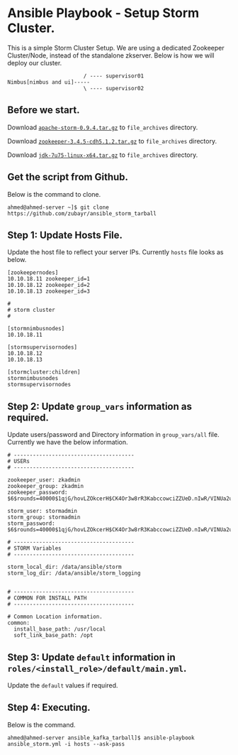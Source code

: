 # Ansible Playbook - Setup Storm Cluster.  

This is a simple Storm Cluster Setup. We are using a dedicated Zookeeper Cluster/Node, instead of the standalone zkserver. 
Below is how we will deploy our cluster.

    
                            / ---- supervisor01
    Nimbus[nimbus and ui]----- 
                            \ ---- supervisor02

## Before we start.

Download [`apache-storm-0.9.4.tar.gz`](http://download.nextag.com/apache/storm/apache-storm-0.9.4/apache-storm-0.9.4.tar.gz) to `file_archives` directory.

Download [`zookeeper-3.4.5-cdh5.1.2.tar.gz`](http://archive.cloudera.com/cdh5/cdh/5/zookeeper-3.4.5-cdh5.1.2.tar.gz) to `file_archives` directory.

Download [`jdk-7u75-linux-x64.tar.gz`](http://www.oracle.com/technetwork/java/javase/downloads/java-archive-downloads-javase7-521261.html#jdk-7u75-oth-JPR) to `file_archives` directory.

## Get the script from Github.

Below is the command to clone. 

    ahmed@ahmed-server ~]$ git clone https://github.com/zubayr/ansible_storm_tarball


## Step 1: Update Hosts File.

Update the host file to reflect your server IPs.
Currently `hosts` file looks as below.

    [zookeepernodes]
    10.10.18.11 zookeeper_id=1
    10.10.18.12 zookeeper_id=2
    10.10.18.13 zookeeper_id=3
    
    #
    # storm cluster
    #
    
    [stormnimbusnodes]
    10.10.18.11
    
    [stormsupervisornodes]
    10.10.18.12
    10.10.18.13
    
    [stormcluster:children]
    stormnimbusnodes
    stormsupervisornodes
    
## Step 2: Update `group_vars` information as required.

Update users/password and Directory information in `group_vars/all` file.
Currently we have the below information.
    
    # --------------------------------------
    # USERs
    # --------------------------------------
    
    zookeeper_user: zkadmin
    zookeeper_group: zkadmin
    zookeeper_password: $6$rounds=40000$1qjG/hovLZOkcerH$CK4Or3w8rR3KabccowciZZUeD.nIwR/VINUa2uPsmGK/2xnmOt80TjDwbof9rNvnYY6icCkdAR2qrFquirBtT1
    
    storm_user: stormadmin
    storm_group: stormadmin
    storm_password: $6$rounds=40000$1qjG/hovLZOkcerH$CK4Or3w8rR3KabccowciZZUeD.nIwR/VINUa2uPsmGK/2xnmOt80TjDwbof9rNvnYY6icCkdAR2qrFquirBtT1
    
    # --------------------------------------
    # STORM Variables
    # --------------------------------------
    
    storm_local_dir: /data/ansible/storm
    storm_log_dir: /data/ansible/storm_logging
    
    
    # --------------------------------------
    # COMMON FOR INSTALL PATH
    # --------------------------------------
    
    # Common Location information.
    common:
      install_base_path: /usr/local
      soft_link_base_path: /opt

## Step 3: Update `default` information in `roles/<install_role>/default/main.yml`.

Update the `default` values if required.


## Step 4: Executing.

Below is the command. 
    
    ahmed@ahmed-server ansible_kafka_tarball]$ ansible-playbook ansible_storm.yml -i hosts --ask-pass
